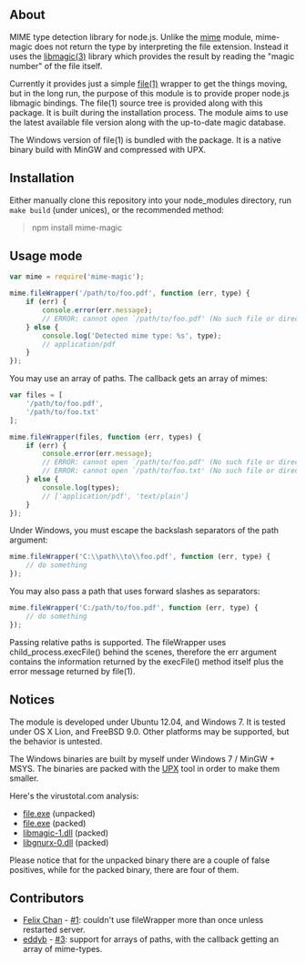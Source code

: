 ## About

MIME type detection library for node.js. Unlike the [mime](https://github.com/broofa/node-mime) module, mime-magic does not return the type by interpreting the file extension. Instead it uses the [libmagic(3)](http://linux.die.net/man/3/libmagic) library which provides the result by reading the "magic number" of the file itself.

Currently it provides just a simple [file(1)](http://linux.die.net/man/1/file) wrapper to get the things moving, but in the long run, the purpose of this module is to provide proper node.js libmagic bindings. The file(1) source tree is provided along with this package. It is built during the installation process. The module aims to use the latest available file version along with the up-to-date magic database.

The Windows version of file(1) is bundled with the package. It is a native binary build with MinGW and compressed with UPX.

## Installation

Either manually clone this repository into your node_modules directory, run `make build` (under unices), or the recommended method:

> npm install mime-magic

## Usage mode

```javascript
var mime = require('mime-magic');

mime.fileWrapper('/path/to/foo.pdf', function (err, type) {
	if (err) {
		console.error(err.message);
		// ERROR: cannot open `/path/to/foo.pdf' (No such file or directory)
	} else {
		console.log('Detected mime type: %s', type);
		// application/pdf
	}
});
```

You may use an array of paths. The callback gets an array of mimes:

```javascript
var files = [
	'/path/to/foo.pdf',
	'/path/to/foo.txt'
];

mime.fileWrapper(files, function (err, types) {
	if (err) {
		console.error(err.message);
		// ERROR: cannot open `/path/to/foo.pdf' (No such file or directory)
		// ERROR: cannot open `/path/to/foo.txt' (No such file or directory)
	} else {
		console.log(types);
		// ['application/pdf', 'text/plain']
	}
});
```

Under Windows, you must escape the backslash separators of the path argument:

```javascript
mime.fileWrapper('C:\\path\\to\\foo.pdf', function (err, type) {
	// do something
});
```

You may also pass a path that uses forward slashes as separators:

```javascript
mime.fileWrapper('C:/path/to/foo.pdf', function (err, type) {
	// do something
});
```

Passing relative paths is supported. The fileWrapper uses child_process.execFile() behind the scenes, therefore the err argument contains the information returned by the execFile() method itself plus the error message returned by file(1).

## Notices

The module is developed under Ubuntu 12.04, and Windows 7. It is tested under OS X Lion, and FreeBSD 9.0. Other platforms may be supported, but the behavior is untested.

The Windows binaries are built by myself under Windows 7 / MinGW + MSYS. The binaries are packed with the [UPX](http://upx.sourceforge.net/) tool in order to make them smaller.

Here's the virustotal.com analysis:

 * [file.exe](https://www.virustotal.com/file/8e4b6b373538ff98be4df14af0f6ccbd6b1306febc0a37a2a5c7d26f6d8f30f6/analysis/1330428088/) (unpacked)
 * [file.exe](https://www.virustotal.com/file/bf1a01443588e75be0a0b674da0d0467e4203833c4de7a9a1507bffe46a57830/analysis/1330427980/) (packed)
 * [libmagic-1.dll](https://www.virustotal.com/file/0543b99145a57ab425fe48c7613ff85c32185554e6539df1df1ddaf8584755d8/analysis/1330428015/) (packed)
 * [libgnurx-0.dll](https://www.virustotal.com/file/fabb4a8ace8b841e418293fbd41fcb14dd851b1c1e33acd0414669a500cc9540/analysis/1330428002/) (packed)

Please notice that for the unpacked binary there are a couple of false positives, while for the packed binary, there are four of them.

## Contributors

 * [Felix Chan](https://github.com/felixchan) - [#1](https://github.com/SaltwaterC/mime-magic/pull/1): couldn't use fileWrapper more than once unless restarted server.
 * [eddyb](https://github.com/eddyb) - [#3](https://github.com/SaltwaterC/mime-magic/pull/3): support for arrays of paths, with the callback getting an array of mime-types.

